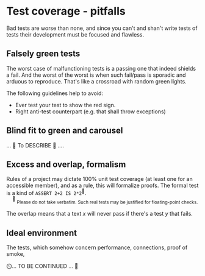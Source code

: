 # Test coverage - pitfalls

Bad tests are worse than none, and since you can't and shan't write tests of tests their development must be focused and flawless.

## Falsely green tests

The worst case of malfunctioning tests is a passing one that indeed shields a fail. And the worst of the worst is when such fail/pass is sporadic and arduous to reproduce. That's like a crossroad with random green lights.

The following guidelines help to avoid:

+ Ever test your test to show the red sign.
+ Right anti-test counterpart (e.g. that shall throw exceptions)

## Blind fit to green and carousel

... 🚧  To DESCRIBE 🚧 ....

## Excess and overlap, formalism

Rules of a project may dictate 100% unit test coverage (at least one for an accessible member), and as a rule, this will formalize proofs. The formal test is a kind of `ASSERT 2+2 IS 2*2`<sup>:large_orange_diamond:</sup>.\
&nbsp;&nbsp;&nbsp;&nbsp;<sup>:large_orange_diamond:</sup>&nbsp;<sub>Please do not take verbatim. Such real tests may be justified for floating-point checks.</sub>

The overlap means that a text _x_ will never pass if there's a test _y_ that fails. 

## Ideal environment

The tests, which somehow concern performance, connections, proof of smoke, 

⏲️... TO BE CONTINUED ... 🚧
